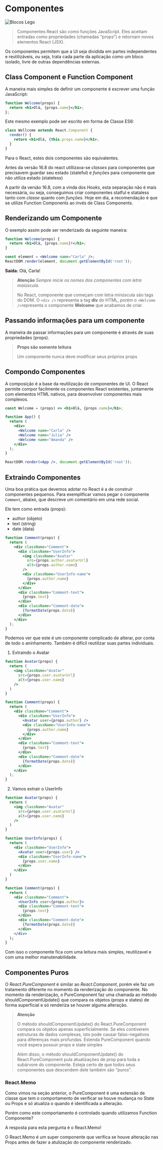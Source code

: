 # Componentes

![Blocos Lego](legos.png)

> Componentes React são como funções JavaScript. Eles aceitam entradas como propriedades (chamadas “props”) e retornam novos elementos React (JSX).

Os componentes permitem que a UI seja dividida em partes independentes e reutilizáveis, ou seja, trata cada parte da aplicação como um bloco isolado, livre de outras dependências externas.

## Class Component e Function Component

A maneira mais simples de definir um componente é escrever uma função JavaScript:

```jsx
function Welcome(props) {
  return <h1>Olá, {props.name}</h1>;
};
```

Este mesmo exemplo pode ser escrito em forma de Classe ES6:

```jsx
class Wellcome extends React.Component {
  render() {
    return <h1>Olá, {this.props.name}</h1>;
  }
}
```

Para o React, estes dois componentes são equivalentes.

Antes da versão 16.8 do react utillizava-se _classes_ para componentes que precisavem guardar seu estado (stateful) e _funções_ para componente que não utiliza estado (stateless)

A partir da versão 16.8, com a vinda dos _Hooks_, esta separação não é mais necessária, ou seja, conseguimos criar componentes statful e stataless tanto com _classe_ quanto com _funções_.
Hoje em dia, a recomendação é que se utilize Function Components ao invés de Class Components.

## Renderizando um Componente

O exemplo assim pode ser renderizado da seguinte maneira:

```jsx
function Welcome(props) {
  return <h1>Olá, {props.name}!</h1>;
}

const element = <Welcome name="Carla" />;
ReactDOM.render(element, document.getElementById('root'));
```

**Saída:** Olá, Carla!

> **Atenção**
> _Sempre inicie os nomes dos componentes com letra maiúscula._
>
> No React, componente que começam com letra minúscula são tags do DOM.
> O ```<div />``` representa a tag **div** do HTML, porém o ```<Welcome />```representa o componente **Welcome** que acabamos de criar.

## Passando informações para um componente

A maneira de passar informações para um componente é através de suas propriedades (props).

> **Props são somente leitura**
>
> Um componente nunca deve modificar seus próprios props

## Compondo Componentes

A composição é a base da reutilização de componentes de UI. O React permite compor facilmente os componentes React existentes, juntamente com elementos HTML nativos, para desenvolver componentes mais complexos.

```jsx
const Welcome = (props) => <h1>Olá, {props.name}</h1>;

function App() {
  return (
    <div>
      <Welcome name="Carla" />
      <Welcome name="Julia" />
      <Welcome name="Amanda" />
    </div>
  );
}

ReactDOM.render(<App />, document.getElementById('root'));
```

## Extraindo Componentes

Uma boa prática que devemos adotar no React é a de construir componentes pequenos.
Para exemplificar vamos pegar o componente ```Comment```, abaixo, que descreve um comentário em uma rede social.

Ele tem como entrada (props):

* author (objeto)
* text (string)
* date (data)

```jsx
function Comment(props) {
  return (
    <div className="Comment">
      <div className="UserInfo">
        <img className="Avatar"
          src={props.author.avatarUrl}
          alt={props.author.name}
        />
        <div className="UserInfo-name">
          {props.author.name}
        </div>
      </div>
      <div className="Comment-text">
        {props.text}
      </div>
      <div className="Comment-date">
        {formatDate(props.date)}
      </div>
    </div>
  );
}
```

Podemos ver que este é um componente complicado de alterar, por conta de todo o aninhamento. Também é difícil reutilizar suas partes individuais.

1. Extraindo o Avatar

```jsx
function Avatar(props) {
  return (
    <img className="Avatar" 
      src={props.user.avatarUrl}
      alt={props.user.name}
    />
  )
}

function Comment(props) {
  return (
    <div className="Comment">
      <div className="UserInfo">
        <Avatar user={props.author} />
        <div className="UserInfo-name">
          {props.author.name}
        </div>
      </div>
      <div className="Comment-text">
        {props.text}
      </div>
      <div className="Comment-date">
        {formatDate(props.date)}
      </div>
    </div>
  );
}

```

2. Vamos extrair o UserInfo

```jsx
function Avatar(props) {
  return (
    <img className="Avatar" 
      src={props.user.avatarUrl}
      alt={props.user.name}
    />
  )
}

function UserInfo(props) {
  return (
    <div className="UserInfo">
      <Avatar user={props.user} />
      <div className="UserInfo-name">
        {props.user.name}
      </div>
    </div>
  )
}

function Comment(props) {
  return (
    <div className="Comment">
      <UserInfo user={props.author}>
      <div className="Comment-text">
        {props.text}
      </div>
      <div className="Comment-date">
        {formatDate(props.date)}
      </div>
    </div>
  );
}
```

Com isso o componente fica com uma leitura mais simples, reutilizavel e com uma melhor manutenabilidade.

## Componentes Puros

O _React.PureComponent_ é similar ao _React.Component_, porém ele faz um tratamento diferente no momento da renderização do componente.
No momento da renderização, o PureComponent faz uma chamada ao método shouldComponentUpdate() que compara os objetos (props e states) de forma superficial e só renderiza se houver alguma alteração.

> **Atenção**
>
>O método shouldComponentUpdate() do React.PureComponent compara os objetos apenas superficialmente. Se eles contiverem estruturas de dados complexas, isto pode causar falso-negativos para diferenças mais profundas. Estenda PureComponent quando você espera possuir props e state simples
>
>Além disso, o método shouldComponentUpdate() do React.PureComponent pula atualizações de prop para toda a subárvore do componente. Esteja certo de que todos seus componentes que descendem dele também são “puros”.

### React.Memo

Como vimos na seção anterior, o PureComponent é uma extensão de classe que tem o comportamento de verificar se houve mudança no State ou Props e só atualiza o quando é identificada a alteração.

Porém como este comportamento é controlado quando utilizamos Function Componente?

A resposta para esta pergunta é o React.Memo!

O React.Memo é um super componente que verifica se houve alteração nas Props antes de fazer a atulização do componente renderizado.
